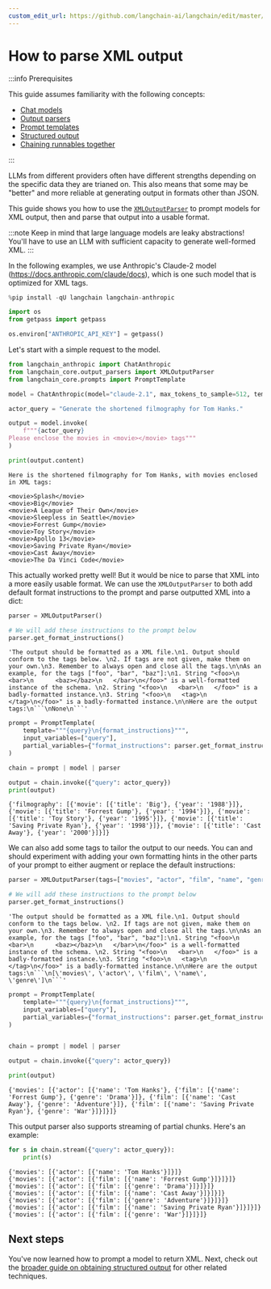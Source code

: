 ```yaml
---
custom_edit_url: https://github.com/langchain-ai/langchain/edit/master/docs/docs/how_to/output_parser_xml.ipynb
---
```

# How to parse XML output

:::info Prerequisites

This guide assumes familiarity with the following concepts:
- [Chat models](/docs/concepts/#chat-models)
- [Output parsers](/docs/concepts/#output-parsers)
- [Prompt templates](/docs/concepts/#prompt-templates)
- [Structured output](/docs/how_to/structured_output)
- [Chaining runnables together](/docs/how_to/sequence/)

:::

LLMs from different providers often have different strengths depending on the specific data they are trianed on. This also means that some may be "better" and more reliable at generating output in formats other than JSON.

This guide shows you how to use the [`XMLOutputParser`](https://api.python.langchain.com/en/latest/output_parsers/langchain_core.output_parsers.xml.XMLOutputParser.html) to prompt models for XML output, then and parse that output into a usable format.

:::note
Keep in mind that large language models are leaky abstractions! You'll have to use an LLM with sufficient capacity to generate well-formed XML.
:::

In the following examples, we use Anthropic's Claude-2 model (https://docs.anthropic.com/claude/docs), which is one such model that is optimized for XML tags.


```python
%pip install -qU langchain langchain-anthropic

import os
from getpass import getpass

os.environ["ANTHROPIC_API_KEY"] = getpass()
```

Let's start with a simple request to the model.


```python
from langchain_anthropic import ChatAnthropic
from langchain_core.output_parsers import XMLOutputParser
from langchain_core.prompts import PromptTemplate

model = ChatAnthropic(model="claude-2.1", max_tokens_to_sample=512, temperature=0.1)

actor_query = "Generate the shortened filmography for Tom Hanks."

output = model.invoke(
    f"""{actor_query}
Please enclose the movies in <movie></movie> tags"""
)

print(output.content)
```
```output
Here is the shortened filmography for Tom Hanks, with movies enclosed in XML tags:

<movie>Splash</movie>
<movie>Big</movie>
<movie>A League of Their Own</movie>
<movie>Sleepless in Seattle</movie>
<movie>Forrest Gump</movie>
<movie>Toy Story</movie>
<movie>Apollo 13</movie>
<movie>Saving Private Ryan</movie>
<movie>Cast Away</movie>
<movie>The Da Vinci Code</movie>
```
This actually worked pretty well! But it would be nice to parse that XML into a more easily usable format. We can use the `XMLOutputParser` to both add default format instructions to the prompt and parse outputted XML into a dict:


```python
parser = XMLOutputParser()

# We will add these instructions to the prompt below
parser.get_format_instructions()
```



```output
'The output should be formatted as a XML file.\n1. Output should conform to the tags below. \n2. If tags are not given, make them on your own.\n3. Remember to always open and close all the tags.\n\nAs an example, for the tags ["foo", "bar", "baz"]:\n1. String "<foo>\n   <bar>\n      <baz></baz>\n   </bar>\n</foo>" is a well-formatted instance of the schema. \n2. String "<foo>\n   <bar>\n   </foo>" is a badly-formatted instance.\n3. String "<foo>\n   <tag>\n   </tag>\n</foo>" is a badly-formatted instance.\n\nHere are the output tags:\n```\nNone\n```'
```



```python
prompt = PromptTemplate(
    template="""{query}\n{format_instructions}""",
    input_variables=["query"],
    partial_variables={"format_instructions": parser.get_format_instructions()},
)

chain = prompt | model | parser

output = chain.invoke({"query": actor_query})
print(output)
```
```output
{'filmography': [{'movie': [{'title': 'Big'}, {'year': '1988'}]}, {'movie': [{'title': 'Forrest Gump'}, {'year': '1994'}]}, {'movie': [{'title': 'Toy Story'}, {'year': '1995'}]}, {'movie': [{'title': 'Saving Private Ryan'}, {'year': '1998'}]}, {'movie': [{'title': 'Cast Away'}, {'year': '2000'}]}]}
```
We can also add some tags to tailor the output to our needs. You can and should experiment with adding your own formatting hints in the other parts of your prompt to either augment or replace the default instructions:


```python
parser = XMLOutputParser(tags=["movies", "actor", "film", "name", "genre"])

# We will add these instructions to the prompt below
parser.get_format_instructions()
```



```output
'The output should be formatted as a XML file.\n1. Output should conform to the tags below. \n2. If tags are not given, make them on your own.\n3. Remember to always open and close all the tags.\n\nAs an example, for the tags ["foo", "bar", "baz"]:\n1. String "<foo>\n   <bar>\n      <baz></baz>\n   </bar>\n</foo>" is a well-formatted instance of the schema. \n2. String "<foo>\n   <bar>\n   </foo>" is a badly-formatted instance.\n3. String "<foo>\n   <tag>\n   </tag>\n</foo>" is a badly-formatted instance.\n\nHere are the output tags:\n```\n[\'movies\', \'actor\', \'film\', \'name\', \'genre\']\n```'
```



```python
prompt = PromptTemplate(
    template="""{query}\n{format_instructions}""",
    input_variables=["query"],
    partial_variables={"format_instructions": parser.get_format_instructions()},
)


chain = prompt | model | parser

output = chain.invoke({"query": actor_query})

print(output)
```
```output
{'movies': [{'actor': [{'name': 'Tom Hanks'}, {'film': [{'name': 'Forrest Gump'}, {'genre': 'Drama'}]}, {'film': [{'name': 'Cast Away'}, {'genre': 'Adventure'}]}, {'film': [{'name': 'Saving Private Ryan'}, {'genre': 'War'}]}]}]}
```
This output parser also supports streaming of partial chunks. Here's an example:


```python
for s in chain.stream({"query": actor_query}):
    print(s)
```
```output
{'movies': [{'actor': [{'name': 'Tom Hanks'}]}]}
{'movies': [{'actor': [{'film': [{'name': 'Forrest Gump'}]}]}]}
{'movies': [{'actor': [{'film': [{'genre': 'Drama'}]}]}]}
{'movies': [{'actor': [{'film': [{'name': 'Cast Away'}]}]}]}
{'movies': [{'actor': [{'film': [{'genre': 'Adventure'}]}]}]}
{'movies': [{'actor': [{'film': [{'name': 'Saving Private Ryan'}]}]}]}
{'movies': [{'actor': [{'film': [{'genre': 'War'}]}]}]}
```
## Next steps

You've now learned how to prompt a model to return XML. Next, check out the [broader guide on obtaining structured output](/docs/how_to/structured_output) for other related techniques.
